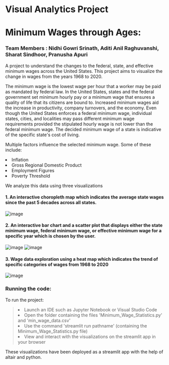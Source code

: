 # Visual Analytics Project
# **Minimum Wages through Ages:**
### Team Members : Nidhi Gowri Srinath, Aditi Anil Raghuvanshi, Sharat Sindhoor, Pranusha Apuri
A project to understand the changes to the federal, state, and effective minimum wages across the United States. This project aims to visualize the change in wages from the years 1968 to 2020.

The minimum wage is the lowest wage per hour that a worker may be paid as mandated by federal law. In the United States, states and the federal government set minimum hourly pay or a minimum wage that ensures a  quality of life that its citizens are bound to. Increased minimum wages aid the increase in productivity, company turnovers, and the economy. Even though the United States enforces a federal minimum wage, individual states, cities, and localities may pass different minimum wage requirements provided the stipulated hourly wage is not lower than the federal minimum wage. The decided minimum wage of a state is indicative of the specific state's cost of living. 

Multiple factors influence the selected minimum wage. Some of these include:
<li> Inflation
<li> Gross Regional Domestic Product
<li> Employment Figures
<li> Poverty Threshold

We analyze this data using three visualizations
#### 1. An interactive choropleth map which indicates the average state wages since the past 5 decades across all states. 
![image](https://i.imgur.com/N0tZabM.png)

#### 2. An interactive bar chart and a scatter plot that displays either the state minimum wage, federal minimum wage, or effective minimum wage for a specific year which is chosen by the user. 
![image](https://i.imgur.com/6oLsaVq.png)
![image](https://i.imgur.com/LYDrfnF.png)

#### 3. Wage data exploration using a heat map which indicates the trend of specific categories of wages from 1968 to 2020 
![image](https://i.imgur.com/Whc12AL.png)
  
### Running the code:
  To run the project:
  > <li> Launch an IDE such as Jupyter Notebook or Visual Studio Code </li>
  > <li> Open the folder containing the files 'Minimum_Wage_Statistics.py' and 'min_wage_data.csv' </li>
  > <li> Use the command 'streamlit run pathname' (containing the Minimum_Wage_Statistics.py file) </li>
  > <li> View and interact with the visualizations on the streamlit app in your browser </li>

These visualizations have been deployed as a streamlit app with the help of altair and python.
  
  



